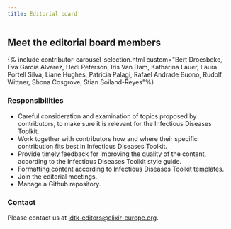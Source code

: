 ```yaml
---
title: Editorial board
---
```


## Meet the editorial board members

{% include contributor-carousel-selection.html custom="Bert Droesbeke, Eva Garcia Alvarez, Hedi Peterson, Iris Van Dam, Katharina Lauer, Laura Portell Silva, Liane Hughes, Patricia Palagi, Rafael Andrade Buono, Rudolf Wittner, Shona Cosgrove, Stian Soiland-Reyes"%}

### Responsibilities

* Careful consideration and examination of topics proposed by contributors, to make sure it is relevant for the Infectious Diseases Toolkit.
* Work together with contributors how and where their specific contribution fits best in Infectious Diseases Toolkit.
* Provide timely feedback for improving the quality of the content, according to the Infectious Diseases Toolkit style guide.
* Formatting content according to Infectious Diseases Toolkit templates.
* Join the editorial meetings.
* Manage a Github repository.

### Contact

Please contact us at idtk-editors@elixir-europe.org.
